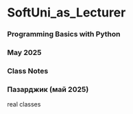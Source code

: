 # SoftUni_as_Lecturer

### Programming Basics with Python
### May 2025
### Class Notes
### Пазарджик (май 2025)

real classes
